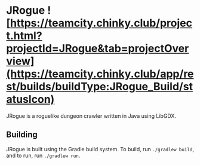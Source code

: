 # JRogue ![https://teamcity.chinky.club/project.html?projectId=JRogue&tab=projectOverview](https://teamcity.chinky.club/app/rest/builds/buildType:JRogue_Build/statusIcon)
JRogue is a roguelike dungeon crawler written in Java using LibGDX.

## Building
JRogue is built using the Gradle build system. To build, run `./gradlew build`, and to run, run `./gradlew run`.